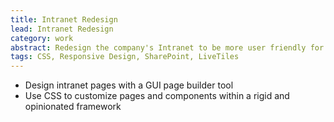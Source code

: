 ```yaml
---
title: Intranet Redesign
lead: Intranet Redesign
category: work
abstract: Redesign the company's Intranet to be more user friendly for staff.
tags: CSS, Responsive Design, SharePoint, LiveTiles
---
```


* Design intranet pages with a GUI page builder tool
* Use CSS to customize pages and components within a rigid and opinionated framework
